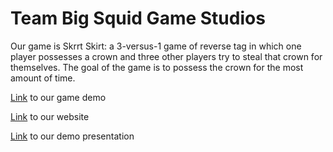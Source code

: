 # Team Big Squid Game Studios
Our game is Skrrt Skirt: a 3-versus-1 game of reverse tag in which one player possesses a crown and three other players try to steal that crown for themselves. 
The goal of the game is to possess the crown for the most amount of time.

[Link](https://www.youtube.com/watch?v=PZci4yZF5sk) to our game demo

[Link](https://cse125.ucsd.edu/2022/cse125g2/wordpress/index.php/home/) to our website

[Link](https://docs.google.com/presentation/d/1O8KoVTrBqRAX6rzp8X4amB2-P36l8V5ngvL5kg56-Uw/edit?usp=sharing) to our demo presentation
